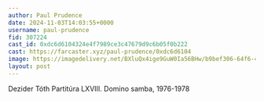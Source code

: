 ```yaml
---
author: Paul Prudence
date: 2024-11-03T14:03:55+0000
username: paul-prudence
fid: 307224
cast_id: 0xdc6d6104324e4f7989ce3c47679d9c6b05f0b222
cast: https://farcaster.xyz/paul-prudence/0xdc6d6104
image: https://imagedelivery.net/BXluQx4ige9GuW0Ia56BHw/b9bef306-64f6-4225-6979-6db002bb2100/original
layout: post
---
```


Dezider Tóth
Partitúra LXVIII. Domino samba, 1976-1978

<img src='https://imagedelivery.net/BXluQx4ige9GuW0Ia56BHw/b9bef306-64f6-4225-6979-6db002bb2100/original' alt='' referrerpolicy='no-referrer'/>
